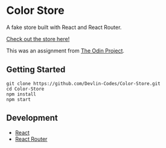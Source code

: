 # Color Store

A fake store built with React and React Router.

[Check out the store here!](https://devlinrocha.github.io/Color-Store/)

This was an assignment from [The Odin Project](https://www.theodinproject.com/).

## Getting Started

```
git clone https://github.com/Devlin-Codes/Color-Store.git
cd Color-Store
npm install
npm start
```

## Development

* [React](https://reactjs.org/)
* [React Router](https://reactrouter.com/)
